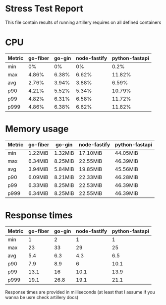 # Stress Test Report
  
  This file contain results of running artillery requires on all defined containers
# CPU

| Metric    | go-fiber        | go-gin          | node-fastify    | python-fastapi  |
|-----------|-----------------|-----------------|-----------------|-----------------|
| min       | 0%              | 0%              | 0%              | 0.2%            | 
| max       | 4.86%           | 6.38%           | 6.62%           | 11.82%          | 
| avg       | 2.76%           | 3.94%           | 3.88%           | 6.59%           | 
| p90       | 4.21%           | 5.52%           | 5.34%           | 10.79%          | 
| p99       | 4.82%           | 6.31%           | 6.58%           | 11.72%          | 
| p999      | 4.86%           | 6.38%           | 6.62%           | 11.82%          | 


# Memory usage

| Metric    | go-fiber        | go-gin          | node-fastify    | python-fastapi  |
|-----------|-----------------|-----------------|-----------------|-----------------|
| min       | 1.22MiB         | 1.32MiB         | 17.10MiB        | 44.05MiB        | 
| max       | 6.34MiB         | 8.25MiB         | 22.55MiB        | 46.39MiB        | 
| avg       | 3.94MiB         | 5.84MiB         | 19.85MiB        | 45.56MiB        | 
| p90       | 6.09MiB         | 8.21MiB         | 22.33MiB        | 46.28MiB        | 
| p99       | 6.33MiB         | 8.25MiB         | 22.53MiB        | 46.39MiB        | 
| p999      | 6.34MiB         | 8.25MiB         | 22.55MiB        | 46.39MiB        | 


# Response times

| Metric    | go-fiber        | go-gin          | node-fastify    | python-fastapi  |
|-----------|-----------------|-----------------|-----------------|-----------------|
| min       | 1               | 2               | 1               | 1               | 
| max       | 23              | 33              | 29              | 25              | 
| avg       | 5.4             | 6.3             | 4.3             | 6.5             | 
| p90       | 7.9             | 8.9             | 6               | 10.1            | 
| p99       | 13.1            | 16              | 10.1            | 13.9            | 
| p999      | 19.1            | 26.8            | 19.1            | 21.1            | 


Response times are provided in milliseconds (at least that I assume if you wanna be usre check artillery docs)